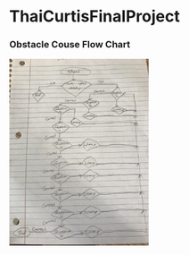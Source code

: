 # ThaiCurtisFinalProject
<h3>Obstacle Couse Flow Chart</h3>
<img src="ObstacleCourse.jpg" heights="250" width ="250" "alt="alt+"Flow Chart">
